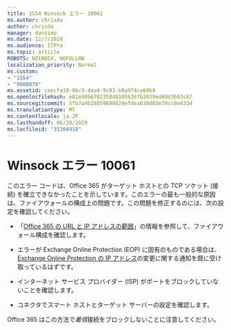 ```yaml
---
title: 1554 Winsock エラー 10061
ms.author: chrisda
author: chrisda
manager: dansimp
ms.date: 12/7/2018
ms.audience: ITPro
ms.topic: article
ROBOTS: NOINDEX, NOFOLLOW
localization_priority: Normal
ms.custom:
- "1554"
- "9000079"
ms.assetid: caecfa19-86c9-4aa4-9c83-b8a974ce60b9
ms.openlocfilehash: e82e90b670235848105636fb2039ed60d3b93c67
ms.sourcegitcommit: 5fb7a4b28859690020efdea630d03e70cc0e6334
ms.translationtype: MT
ms.contentlocale: ja-JP
ms.lasthandoff: 06/28/2019
ms.locfileid: "35364918"
---
```

# <a name="winsock-error-10061"></a>Winsock エラー 10061

このエラー コードは、Office 365 がターゲット ホストとの TCP ソケット (接続) を確立できなかったことを示しています。このエラーの最も一般的な原因は、ファイアウォールの構成上の問題です。この問題を修正するのには、次の設定を確認してください。

- 「[Office 365 の URL と IP アドレスの範囲](https://docs.microsoft.com/office365/enterprise/urls-and-ip-address-ranges)」の情報を参照して、ファイアウォール構成を確認します。

- エラーが Exchange Online Protection (EOP) に固有のものである場合は、[Exchange Online Protection の IP アドレス](https://docs.microsoft.com/office365/SecurityCompliance/eop/exchange-online-protection-ip-addresses)の変更に関する通知を既に受け取っているはずです。

- インターネット サービス プロバイダー (ISP) がポートをブロックしていないことを確認します。

- コネクタでスマート ホストとターゲット サーバーの設定を確認します。

Office 365 はこの方法で*着信*接続をブロックしないことに注意してください。
